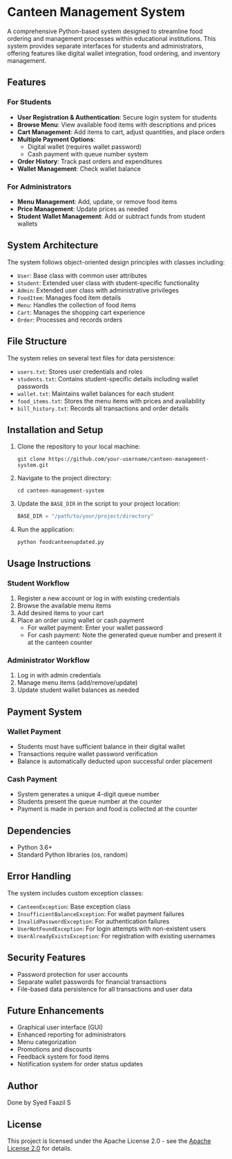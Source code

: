 # Canteen Management System

A comprehensive Python-based system designed to streamline food ordering and management processes within educational institutions. This system provides separate interfaces for students and administrators, offering features like digital wallet integration, food ordering, and inventory management.

## Features

### For Students
- **User Registration & Authentication**: Secure login system for students
- **Browse Menu**: View available food items with descriptions and prices
- **Cart Management**: Add items to cart, adjust quantities, and place orders
- **Multiple Payment Options**: 
  - Digital wallet (requires wallet password)
  - Cash payment with queue number system
- **Order History**: Track past orders and expenditures
- **Wallet Management**: Check wallet balance

### For Administrators
- **Menu Management**: Add, update, or remove food items
- **Price Management**: Update prices as needed
- **Student Wallet Management**: Add or subtract funds from student wallets

## System Architecture

The system follows object-oriented design principles with classes including:

- `User`: Base class with common user attributes
- `Student`: Extended user class with student-specific functionality
- `Admin`: Extended user class with administrative privileges
- `FoodItem`: Manages food item details
- `Menu`: Handles the collection of food items
- `Cart`: Manages the shopping cart experience
- `Order`: Processes and records orders

## File Structure

The system relies on several text files for data persistence:

- `users.txt`: Stores user credentials and roles
- `students.txt`: Contains student-specific details including wallet passwords
- `wallet.txt`: Maintains wallet balances for each student
- `food_items.txt`: Stores the menu items with prices and availability
- `bill_history.txt`: Records all transactions and order details

## Installation and Setup

1. Clone the repository to your local machine:
   ```
   git clone https://github.com/your-username/canteen-management-system.git
   ```

2. Navigate to the project directory:
   ```
   cd canteen-management-system
   ```

3. Update the `BASE_DIR` in the script to your project location:
   ```python
   BASE_DIR = "/path/to/your/project/directory"
   ```

4. Run the application:
   ```
   python foodcanteenupdated.py
   ```

## Usage Instructions

### Student Workflow
1. Register a new account or log in with existing credentials
2. Browse the available menu items
3. Add desired items to your cart
4. Place an order using wallet or cash payment
   - For wallet payment: Enter your wallet password
   - For cash payment: Note the generated queue number and present it at the canteen counter

### Administrator Workflow
1. Log in with admin credentials
2. Manage menu items (add/remove/update)
3. Update student wallet balances as needed

## Payment System

### Wallet Payment
- Students must have sufficient balance in their digital wallet
- Transactions require wallet password verification
- Balance is automatically deducted upon successful order placement

### Cash Payment
- System generates a unique 4-digit queue number
- Students present the queue number at the counter
- Payment is made in person and food is collected at the counter

## Dependencies
- Python 3.6+
- Standard Python libraries (os, random)

## Error Handling

The system includes custom exception classes:
- `CanteenException`: Base exception class
- `InsufficientBalanceException`: For wallet payment failures
- `InvalidPasswordException`: For authentication failures
- `UserNotFoundException`: For login attempts with non-existent users
- `UserAlreadyExistsException`: For registration with existing usernames

## Security Features
- Password protection for user accounts
- Separate wallet passwords for financial transactions
- File-based data persistence for all transactions and user data

## Future Enhancements
- Graphical user interface (GUI)
- Enhanced reporting for administrators
- Menu categorization
- Promotions and discounts
- Feedback system for food items
- Notification system for order status updates

## Author
Done by Syed Faazil S

## License
This project is licensed under the Apache License 2.0 - see the [Apache License 2.0](https://www.apache.org/licenses/LICENSE-2.0) for details.
